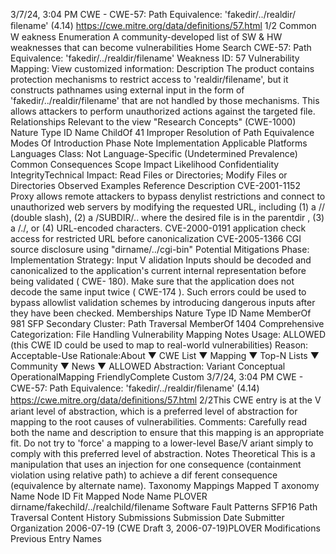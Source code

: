 3/7/24, 3:04 PM CWE - CWE-57: Path Equivalence: 'fakedir/../realdir/ﬁlename' (4.14)
https://cwe.mitre.org/data/deﬁnitions/57.html 1/2
Common W eakness Enumeration
A community-developed list of SW & HW weaknesses that can become
vulnerabilities
Home Search
CWE-57: Path Equivalence: 'fakedir/../realdir/filename'
Weakness ID: 57
Vulnerability Mapping: 
View customized information:
 Description
The product contains protection mechanisms to restrict access to 'realdir/filename', but it constructs pathnames using external input in
the form of 'fakedir/../realdir/filename' that are not handled by those mechanisms. This allows attackers to perform unauthorized
actions against the targeted file.
 Relationships
 Relevant to the view "Research Concepts" (CWE-1000)
Nature Type ID Name
ChildOf 41 Improper Resolution of Path Equivalence
 Modes Of Introduction
Phase Note
Implementation
 Applicable Platforms
Languages
Class: Not Language-Specific (Undetermined Prevalence)
 Common Consequences
Scope Impact Likelihood
Confidentiality
IntegrityTechnical Impact: Read Files or Directories; Modify Files or Directories
 Observed Examples
Reference Description
CVE-2001-1152 Proxy allows remote attackers to bypass denylist restrictions and connect to unauthorized web servers
by modifying the requested URL, including (1) a // (double slash), (2) a /SUBDIR/.. where the desired
file is in the parentdir , (3) a /./, or (4) URL-encoded characters.
CVE-2000-0191 application check access for restricted URL before canonicalization
CVE-2005-1366 CGI source disclosure using "dirname/../cgi-bin"
 Potential Mitigations
Phase: Implementation
Strategy: Input V alidation
Inputs should be decoded and canonicalized to the application's current internal representation before being validated ( CWE-
180). Make sure that the application does not decode the same input twice ( CWE-174 ). Such errors could be used to bypass
allowlist validation schemes by introducing dangerous inputs after they have been checked.
 Memberships
Nature Type ID Name
MemberOf 981 SFP Secondary Cluster: Path Traversal
MemberOf 1404 Comprehensive Categorization: File Handling
 Vulnerability Mapping Notes
Usage: ALLOWED (this CWE ID could be used to map to real-world vulnerabilities)
Reason: Acceptable-Use
Rationale:About ▼ CWE List ▼ Mapping ▼ Top-N Lists ▼ Community ▼ News ▼
ALLOWED
Abstraction: Variant
Conceptual OperationalMapping
FriendlyComplete Custom
3/7/24, 3:04 PM CWE - CWE-57: Path Equivalence: 'fakedir/../realdir/ﬁlename' (4.14)
https://cwe.mitre.org/data/deﬁnitions/57.html 2/2This CWE entry is at the V ariant level of abstraction, which is a preferred level of abstraction for mapping to the root causes of
vulnerabilities.
Comments:
Carefully read both the name and description to ensure that this mapping is an appropriate fit. Do not try to 'force' a mapping to a
lower-level Base/V ariant simply to comply with this preferred level of abstraction.
 Notes
Theoretical
This is a manipulation that uses an injection for one consequence (containment violation using relative path) to achieve a dif ferent
consequence (equivalence by alternate name).
 Taxonomy Mappings
Mapped T axonomy Name Node ID Fit Mapped Node Name
PLOVER dirname/fakechild/../realchild/filename
Software Fault Patterns SFP16 Path Traversal
 Content History
 Submissions
Submission Date Submitter Organization
2006-07-19
(CWE Draft 3, 2006-07-19)PLOVER
 Modifications
 Previous Entry Names